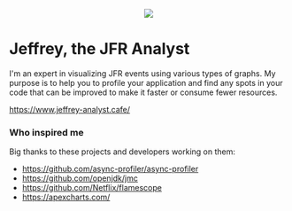 <p align="center">
  <img src="static/header.png" />
</p>

# Jeffrey, the JFR Analyst

I'm an expert in visualizing JFR events using various types of graphs. My purpose is to help you to profile
your application and find any spots in your code that can be improved to make it faster or consume fewer resources.

https://www.jeffrey-analyst.cafe/

### Who inspired me

Big thanks to these projects and developers working on them:
- https://github.com/async-profiler/async-profiler
- https://github.com/openjdk/jmc
- https://github.com/Netflix/flamescope
- https://apexcharts.com/
